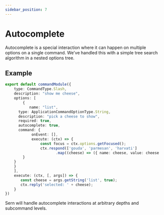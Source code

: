 ```yaml
---
sidebar_position: 7
---
```


# Autocomplete 


Autocomplete is a special interaction where it can happen on multiple options on a single command. We've handled this with a simple 
tree search algorithm in a nested options tree. 

## Example

```ts title="src/commands/cheese.ts" {11-18}
export default commandModule({ 
    type: CommandType.Slash,
    description: "show me cheese",
    options: [
        { 
           name: "list",
	  type: ApplicationCommandOptionType.String,
	  description: "pick a cheese to show",
	  required: true,
	  autocomplete: true,
	  command: {
            onEvent: [],
            execute: (ctx) => {
                const focus = ctx.options.getFocused();
                ctx.respond(['gouda', 'parmesan', 'harvati']
                       .map((cheese) => ({ name: cheese, value: cheese })));
	    }
	}
	}
    ],
    execute: (ctx, [, args]) => {
       const cheese = args.getString('list', true); 
       ctx.reply('selected: ' + cheese);
    }
})


```

Sern will handle autocomplete interactions at arbitrary depths and subcommand levels.


